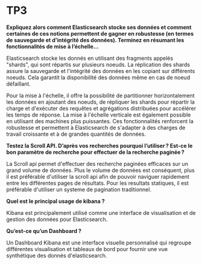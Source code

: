 # TP3

**Expliquez alors comment Elasticsearch stocke ses données et comment certaines de ces notions permettent de gagner en robustesse (en termes de sauvegarde et d’intégrité des données). 
Terminez en résumant les fonctionnalités de mise à l’échelle…**

Elasticsearch stocke les donnés en utilisant des fragments appelés "shards", qui sont répartis sur plusieurs noeuds. La réplication des shards assure la sauvegarde et l'intégrité des données en les copiant sur différents noeuds. Cela garantit la disponibilité des données même en cas de noeud défaillant.

Pour la mise à l'échelle, il offre la possibilité de partitionner horizontalement les données en ajoutant des noeuds, de répliquer les shards pour répartir la charge et d'exécuter des requêtes et agrégations distribuées pour accélérer les temps de réponse. La mise à l'échelle verticale est également possible en utilisant des machines plus puissantes. Ces fonctionnalités renforcent la robustesse et permettent à Elasticsearch de s'adapter à des charges de travail croissante et à de grandes quantités de données.

**Testez la Scroll API. D’après vos recherches pourquoi l’utiliser ? Est-ce le bon paramètre de recherche pour effectuer de la recherche paginée ?**

La Scroll api permet d'effectuer des recherche paginées efficaces sur un grand volume de données. Plus le volume de données est conséquent, plus il est préférable d'utiliser la scroll api afin de pouvoir naviguer rapidement entre les différentes pages de résultats.  Pour les resultats statiques, il est préférable d'utiliser un systeme de pagination traditionnel.

**Quel est le principal usage de kibana ?**

Kibana est principalement utilisé comme une interface de visualisation et de gestion des données pour Elasticsearch.

**Qu’est-ce qu’un Dashboard ?**

Un Dashboard Kibana est une interface visuelle personnalisé qui regroupe différentes visualisation et tableaux de bord pour fournir une vue synthétique des donnés d'elasticsearch.